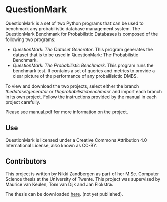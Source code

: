 # QuestionMark
QuestionMark is a set of two Python programs that can be used to benchmark any probabilistic database management system. The QuestionMark Benchmark for Probabilistic Databases is composed of the following two programs:
- _QuestionMark: The Dataset Generator_. This program generates the dataset that is to be used in QuestionMark: The Probabilistic Benchmark.
- _QuestionMark: The Probabilistic Benchmark_. This program runs the benchmark test. It contains a set of queries and metrics to provide a clear picture of the performance of any probailisictic DMBS.

To view and download the two projects, select either the branch _thedatasetgenerator_ or _theprobabilisticbenchmark_ and import each branch in its own project. Follow the instructions provided by the manual in each project carefully.

Please see manual.pdf for more information on the project.

## Use
QuestionMark is licensed under a Creative Commons Attribution 4.0 International License, also known as CC-BY.

## Contributors
This project is written by Nikki Zandbergen as part of her M.Sc. Computer Science thesis
at the University of Twente.
This project was supervised by Maurice van Keulen, Tom van Dijk and Jan Flokstra.

The thesis can be downloaded [here](#). (not yet published).
